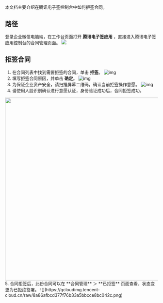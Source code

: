 本文档主要介绍在腾讯电子签控制台中如何拒签合同。

## 路径
登录企业微信电脑端，在工作台页面打开 **腾讯电子签应用** ，直接进入腾讯电子签应用控制台的合同管理页面。
![](https://qcloudimg.tencent-cloud.cn/raw/fdfc8f9ac1b9ec7bef42a33b836af439.png)     



## 拒签合同
1. 在合同列表中找到需要拒签的合同，单击 **拒签**。
![img](https://qcloudimg.tencent-cloud.cn/raw/7f7c8f3e38cc80e3237b31378e310c7f.png)        
2. 填写拒签合同原因，并单击 **确定**。
![img](https://qcloudimg.tencent-cloud.cn/raw/d9e3bcf8e9b24e51add16c932a9c74df.png)        
3. 为保证企业资产安全，请扫描屏幕二维码，确认当前拒签操作意愿。
![img](https://qcloudimg.tencent-cloud.cn/raw/47c2a71003f9d71ac2c5ae5349161820.png)        
4. 请使用人脸识别确认进行意愿认证，身份验证成功后，合同拒签成功。
<img style="width:600px; max-width: inherit;" src="https://qcloudimg.tencent-cloud.cn/raw/a082bb3d50ec7f234ee355c5560b3a6b.png" />    
5. 合同拒签后，此份合同可以在 **合同管理** ＞ **已拒签** 页面查看，状态变更为已拒绝签署。
![](https://qcloudimg.tencent-cloud.cn/raw/8a86afbcd377f76b33a5bbcce8bc042c.png)        
